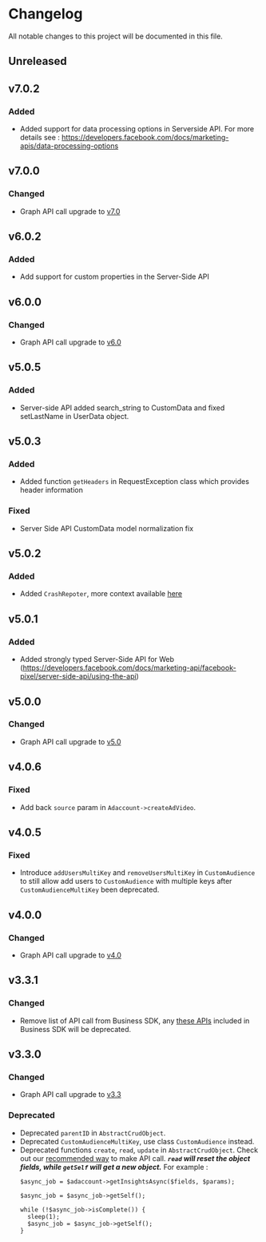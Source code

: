 # Changelog

All notable changes to this project will be documented in this file.


## Unreleased

## v7.0.2
### Added
- Added support for data processing options in Serverside API. For more details see : https://developers.facebook.com/docs/marketing-apis/data-processing-options

## v7.0.0
### Changed
- Graph API call upgrade to [v7.0](https://developers.facebook.com/docs/graph-api/changelog/version7.0)

## v6.0.2
### Added
- Add support for custom properties in the Server-Side API

## v6.0.0
### Changed
- Graph API call upgrade to [v6.0](https://developers.facebook.com/docs/graph-api/changelog/version6.0)

## v5.0.5
### Added
- Server-side API added search_string to CustomData and fixed setLastName in UserData object.

## v5.0.3
### Added
- Added function `getHeaders` in RequestException class which provides header information
### Fixed
- Server Side API CustomData model normalization fix

## v5.0.2

### Added
  - Added `CrashRepoter`, more context available [here](https://developers.facebook.com/docs/business-sdk/guides/crash-reports)

## v5.0.1
### Added
  - Added strongly typed Server-Side API for Web (https://developers.facebook.com/docs/marketing-api/facebook-pixel/server-side-api/using-the-api)

## v5.0.0
### Changed
- Graph API call upgrade to [v5.0](https://developers.facebook.com/docs/graph-api/changelog/version5.0)

## v4.0.6

### Fixed
 - Add back `source` param in `Adaccount->createAdVideo`.

## v4.0.5

### Fixed
 - Introduce `addUsersMultiKey` and `removeUsersMultiKey` in `CustomAudience` to still allow add users to `CustomAudience` with multiple keys after `CustomAudienceMultiKey` been deprecated.

## v4.0.0
### Changed
- Graph API call upgrade to [v4.0](https://developers.facebook.com/docs/graph-api/changelog/version4.0)

## v3.3.1
### Changed
- Remove list of API call from Business SDK, any [these APIs](https://developers.facebook.com/docs/graph-api/changelog/4-30-2019-endpoint-deprecations) included in Business SDK will be deprecated.

## v3.3.0
### Changed
- Graph API call upgrade to [v3.3](https://developers.facebook.com/docs/graph-api/changelog/version3.3)
### Deprecated
- Deprecated `parentID` in `AbstractCrudObject`.
- Deprecated `CustomAudienceMultiKey`, use class `CustomAudience` instead.
- Deprecated functions `create`, `read`, `update` in `AbstractCrudObject`. Check out our [recommended way](https://github.com/facebook/facebook-php-business-sdk#object-classes) to make API call.
***`read` will reset the object fields, while `getSelf` will get a new object.*** For example :
  ```
  $async_job = $adaccount->getInsightsAsync($fields, $params);

  $async_job = $async_job->getSelf();

  while (!$async_job->isComplete()) {
    sleep(1);
    $async_job = $async_job->getSelf();
  }
  ```
